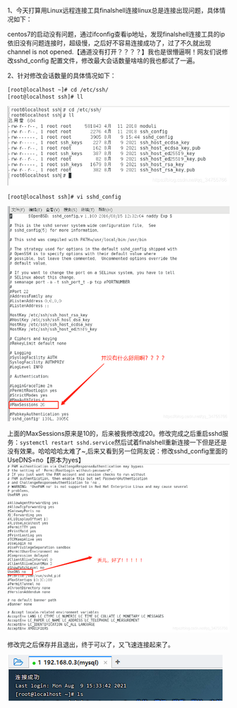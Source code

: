 1、今天打算用Linux远程连接工具finalshell连接linux总是连接出现问题，具体情况如下：

centos7的启动没有问题，通过ifconfig查看ip地址，发现finalshell连接工具的ip依旧没有问题连接时，超级慢，之后好不容易连接成功了，过了不久就出现channel is not opened.【通道没有打开？？？？】我也是很懵逼啊！网友们说修改sshd_config 配置文件，修改最大会话数量啥啥的我也都试了一遍。

2、针对修改会话数量的具体情况如下：

```shell
[root@localhost ~]# cd /etc/ssh/
[root@localhost ssh]# ll
```

![](../images/6.png)

```shell
[root@localhost ssh]# vi sshd_config
```

![](../images/7.png)

上面的MaxSessions原来是10的，后来被我修改成20。修改完成之后重启sshd服务：```systemctl restart sshd.service```然后试着finalshell重新连接一下但是还是没有效果。哈哈哈哈太难了~,后来又看到另一位网友说：修改sshd_config里面的UseDNS=no【原本为yes】
![](../images/8.png)

修改完之后保存并且退出，终于可以了，又飞速连接起来了。

![](../images/9.png)